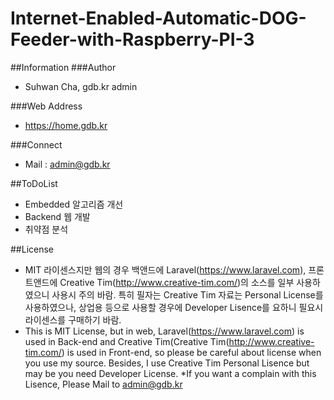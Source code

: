 # Internet-Enabled-Automatic-DOG-Feeder-with-Raspberry-PI-3

##Information
###Author
* Suhwan Cha, gdb.kr admin

###Web Address
* https://home.gdb.kr

###Connect
* Mail : admin@gdb.kr

##ToDoList
* Embedded 알고리즘 개선
* Backend 웹 개발
* 취약점 분석

##License
* MIT 라이센스지만 웹의 경우 백앤드에 Laravel(https://www.laravel.com), 프론트앤드에 Creative Tim(http://www.creative-tim.com/)의 소스를 일부 사용하였으니 사용시 주의 바람. 특히 필자는 Creative Tim 자료는 Personal License를 사용하였으나, 상업용 등으로 사용할 경우에 Developer Lisence를 요하니 필요시 라이센스를 구매하기 바람.
* This is MIT License, but in web, Laravel(https://www.laravel.com) is used in Back-end and Creative Tim(Creative Tim(http://www.creative-tim.com/) is used in Front-end, so please be careful about license when you use my source. Besides, I use Creative Tim Personal Lisence but may be you need Developer License.
*If you want a complain with this Lisence, Please Mail to admin@gdb.kr
